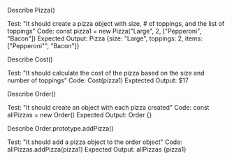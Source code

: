 Describe Pizza()

Test: "It should create a pizza object with size, # of toppings, and the list of toppings"
Code: const pizza1 = new Pizza("Large", 2, ["Pepperoni", "Bacon"])
Expected Output: Pizza {size: "Large", toppings: 2, items: ["Pepperoni"", "Bacon"]}

Describe Cost()

Test: "It should calculate the cost of the pizza based on the size and number of toppings"
Code: Cost(pizza1)
Exptected Output: $17

Describe Order()

Test: "It should create an object with each pizza created"
Code: const allPizzas = new Order()
Expected Output: Order {}

Describe Order.prototype.addPizza()

Test: "It should add a pizza object to the order object"
Code: allPizzas.addPizza(pizza1)
Expected Output: allPizzas {pizza1}